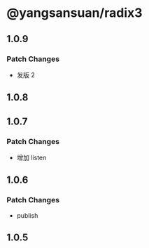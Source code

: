 # @yangsansuan/radix3

## 1.0.9

### Patch Changes

- 发版 2

## 1.0.8

## 1.0.7

### Patch Changes

- 增加 listen

## 1.0.6

### Patch Changes

- publish

## 1.0.5
